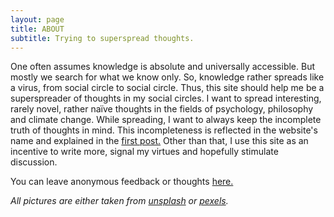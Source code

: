 ```yaml
---
layout: page
title: ABOUT
subtitle: Trying to superspread thoughts. 
---
```

One often assumes knowledge is absolute and universally accessible. But mostly we search for what we know only. So, knowledge rather spreads like a virus, from social circle to social circle. Thus, this site should help me be a superspreader of thoughts in my social circles. 
I want to spread interesting, rarely novel, rather naïve thoughts in the fields of psychology, philosophy and climate change. While spreading, I want to always keep the incomplete truth of thoughts in mind. This incompleteness is reflected in the website's name and explained in the [first post.](https://felixdgross.github.io/2022-09-11-Truth-is-what-works/)
Other than that, I use this site as an incentive to write more, signal my virtues and hopefully stimulate discussion. 

You can leave anonymous feedback or thoughts [here.](https://www.admonymous.co/felix_gross)

_All pictures are either taken from [unsplash](https://unsplash.com/) or [pexels](https://www.pexels.com/de-de/suche/three%20apes/)._
